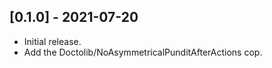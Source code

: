 ## [0.1.0] - 2021-07-20

- Initial release.
- Add the Doctolib/NoAsymmetricalPunditAfterActions cop.
